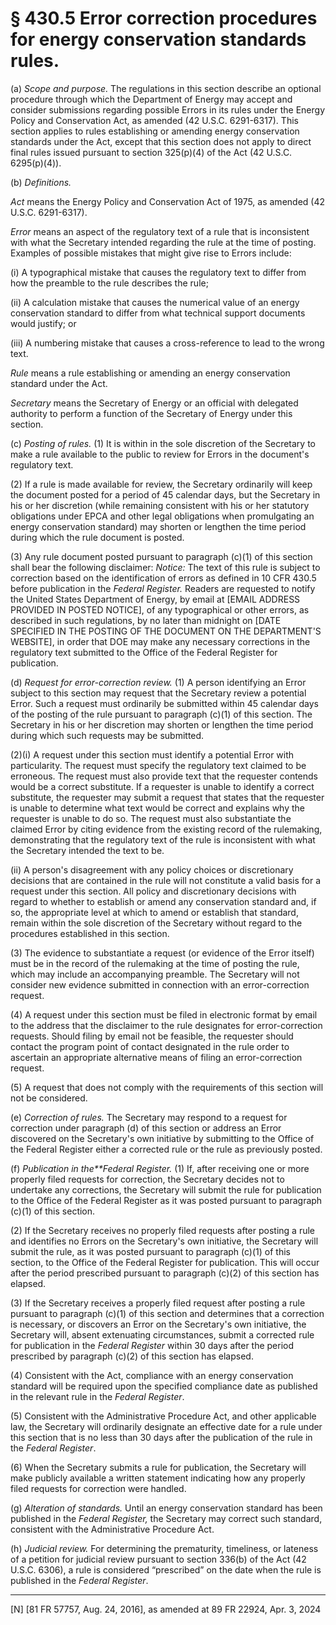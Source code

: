 # § 430.5   Error correction procedures for energy conservation standards rules.

(a) *Scope and purpose.* The regulations in this section describe an optional procedure through which the Department of Energy may accept and consider submissions regarding possible Errors in its rules under the Energy Policy and Conservation Act, as amended (42 U.S.C. 6291-6317). This section applies to rules establishing or amending energy conservation standards under the Act, except that this section does not apply to direct final rules issued pursuant to section 325(p)(4) of the Act (42 U.S.C. 6295(p)(4)).


(b) *Definitions.*

*Act* means the Energy Policy and Conservation Act of 1975, as amended (42 U.S.C. 6291-6317).


*Error* means an aspect of the regulatory text of a rule that is inconsistent with what the Secretary intended regarding the rule at the time of posting. Examples of possible mistakes that might give rise to Errors include:


(i) A typographical mistake that causes the regulatory text to differ from how the preamble to the rule describes the rule;


(ii) A calculation mistake that causes the numerical value of an energy conservation standard to differ from what technical support documents would justify; or


(iii) A numbering mistake that causes a cross-reference to lead to the wrong text.


*Rule* means a rule establishing or amending an energy conservation standard under the Act.


*Secretary* means the Secretary of Energy or an official with delegated authority to perform a function of the Secretary of Energy under this section.


(c) *Posting of rules.* (1) It is within in the sole discretion of the Secretary to make a rule available to the public to review for Errors in the document's regulatory text.


(2) If a rule is made available for review, the Secretary ordinarily will keep the document posted for a period of 45 calendar days, but the Secretary in his or her discretion (while remaining consistent with his or her statutory obligations under EPCA and other legal obligations when promulgating an energy conservation standard) may shorten or lengthen the time period during which the rule document is posted.


(3) Any rule document posted pursuant to paragraph (c)(1) of this section shall bear the following disclaimer: *Notice:* The text of this rule is subject to correction based on the identification of errors as defined in 10 CFR 430.5 before publication in the _Federal Register._ Readers are requested to notify the United States Department of Energy, by email at [EMAIL ADDRESS PROVIDED IN POSTED NOTICE], of any typographical or other errors, as described in such regulations, by no later than midnight on [DATE SPECIFIED IN THE POSTING OF THE DOCUMENT ON THE DEPARTMENT'S WEBSITE], in order that DOE may make any necessary corrections in the regulatory text submitted to the Office of the Federal Register for publication.


(d) *Request for error-correction review.* (1) A person identifying an Error subject to this section may request that the Secretary review a potential Error. Such a request must ordinarily be submitted within 45 calendar days of the posting of the rule pursuant to paragraph (c)(1) of this section. The Secretary in his or her discretion may shorten or lengthen the time period during which such requests may be submitted.


(2)(i) A request under this section must identify a potential Error with particularity. The request must specify the regulatory text claimed to be erroneous. The request must also provide text that the requester contends would be a correct substitute. If a requester is unable to identify a correct substitute, the requester may submit a request that states that the requester is unable to determine what text would be correct and explains why the requester is unable to do so. The request must also substantiate the claimed Error by citing evidence from the existing record of the rulemaking, demonstrating that the regulatory text of the rule is inconsistent with what the Secretary intended the text to be.


(ii) A person's disagreement with any policy choices or discretionary decisions that are contained in the rule will not constitute a valid basis for a request under this section. All policy and discretionary decisions with regard to whether to establish or amend any conservation standard and, if so, the appropriate level at which to amend or establish that standard, remain within the sole discretion of the Secretary without regard to the procedures established in this section.


(3) The evidence to substantiate a request (or evidence of the Error itself) must be in the record of the rulemaking at the time of posting the rule, which may include an accompanying preamble. The Secretary will not consider new evidence submitted in connection with an error-correction request.


(4) A request under this section must be filed in electronic format by email to the address that the disclaimer to the rule designates for error-correction requests. Should filing by email not be feasible, the requester should contact the program point of contact designated in the rule order to ascertain an appropriate alternative means of filing an error-correction request.


(5) A request that does not comply with the requirements of this section will not be considered.


(e) *Correction of rules.* The Secretary may respond to a request for correction under paragraph (d) of this section or address an Error discovered on the Secretary's own initiative by submitting to the Office of the Federal Register either a corrected rule or the rule as previously posted.


(f) *Publication in the**Federal Register.* (1) If, after receiving one or more properly filed requests for correction, the Secretary decides not to undertake any corrections, the Secretary will submit the rule for publication to the Office of the Federal Register as it was posted pursuant to paragraph (c)(1) of this section.


(2) If the Secretary receives no properly filed requests after posting a rule and identifies no Errors on the Secretary's own initiative, the Secretary will submit the rule, as it was posted pursuant to paragraph (c)(1) of this section, to the Office of the Federal Register for publication. This will occur after the period prescribed pursuant to paragraph (c)(2) of this section has elapsed.


(3) If the Secretary receives a properly filed request after posting a rule pursuant to paragraph (c)(1) of this section and determines that a correction is necessary, or discovers an Error on the Secretary's own initiative, the Secretary will, absent extenuating circumstances, submit a corrected rule for publication in the _Federal Register_ within 30 days after the period prescribed by paragraph (c)(2) of this section has elapsed.


(4) Consistent with the Act, compliance with an energy conservation standard will be required upon the specified compliance date as published in the relevant rule in the _Federal Register_.


(5) Consistent with the Administrative Procedure Act, and other applicable law, the Secretary will ordinarily designate an effective date for a rule under this section that is no less than 30 days after the publication of the rule in the _Federal Register_.


(6) When the Secretary submits a rule for publication, the Secretary will make publicly available a written statement indicating how any properly filed requests for correction were handled.


(g) *Alteration of standards.* Until an energy conservation standard has been published in the _Federal Register,_ the Secretary may correct such standard, consistent with the Administrative Procedure Act.


(h) *Judicial review.* For determining the prematurity, timeliness, or lateness of a petition for judicial review pursuant to section 336(b) of the Act (42 U.S.C. 6306), a rule is considered “prescribed” on the date when the rule is published in the _Federal Register_.





---

[N] [81 FR 57757, Aug. 24, 2016], as amended at 89 FR 22924, Apr. 3, 2024










